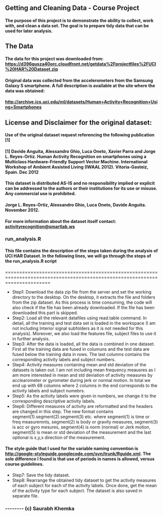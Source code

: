 ## Getting and Cleaning Data - Course Project
#### The purpose of this project is to demonstrate the ability to collect, work with, and clean a data set. The goal is to prepare tidy data that can be used for later analysis.



## The Data

#### The data for this project was downloaded from: https://d396qusza40orc.cloudfront.net/getdata%2Fprojectfiles%2FUCI%20HAR%20Dataset.zip 
#### Original data was collected from the accelerometers from the Samsung Galaxy S smartphone. A full description is available at the site where the data was obtained:

#### http://archive.ics.uci.edu/ml/datasets/Human+Activity+Recognition+Using+Smartphones


## License and Disclaimer for the original dataset:
#### Use of the original dataset request referencing the following publication [1]

#### [1] Davide Anguita, Alessandro Ghio, Luca Oneto, Xavier Parra and Jorge L. Reyes-Ortiz. Human Activity Recognition on smartphones using a Multiclass Hardware-Friendly Support Vector Machine. International Workshop of Ambient Assisted Living (IWAAL 2012). Vitoria-Gasteiz, Spain. Dec 2012

#### This dataset is distributed AS-IS and no responsibility implied or explicit can be addressed to the authors or their institutions for its use or misuse. Any commercial use is prohibited.

#### Jorge L. Reyes-Ortiz, Alessandro Ghio, Luca Oneto, Davide Anguita. November 2012.

#### For more information about the dataset itself contact: activityrecognition@smartlab.ws

### run_analysis.R
#### This file contains the description of the steps taken during the analysis of UCI HAR Dataset. In the following lines, we will go through the steps of the run_analysis.R script
============================================================================================================================

* Step1: Download the data zip file from the server and set the working directory to the desktop. On the desktop, it extracts the file and folders from the zip dataset. As this process is time consuming, the code will also check if the file has been already downloaded. If the file has been downloaded this part is skipped.
* Step2: Load all the relevant datafiles using read.table command. In detail, all the training and test data set is loaded in the workspace (I am not including Interior signal subfolders as it is not needed for this analysis). Moreover, we also load the features file, subject files to use it in further analysis.
* Step3: After the data is loaded, all the data is combined in one dataset. First all the training data are fused in columuns and the test data are fused below the training data in rows. The last columns contains the corresponding activity labels and subject numbers.
* Step4: Activity measures containing mean and std deviation of the datasets is taken out. I am not including mean frequency meausres as I am more interested in mean and std deviation of activity measures by acclearometer or gyrometer during jerk or normal motion. In total we end up with 68 columns where 2 columns in the end corresponds to the activity labels and subject numebrs.
* Step5: As the activity labels were given in numbers, we change it to the corresponding descriptive activity labels.
* Step6: Different measures of activity are reformatted and the headers are changed in this step. The new format contains segment(1).segment(2).segment(3) etc. where segment(1) is time or freq measuremnts, segment(2) is body or gravity measures, segment(3) is acc or gyro mesures, segment(4) is norm (normal) or Jerk motion, segment(5) is mean or std deviation of the measurement and the last optional is x,y,x direction of the measurement.

#### The style guide that I used for the variable naming convention is http://google-styleguide.googlecode.com/svn/trunk/Rguide.xml. The sole difference I found is that use of periods in names is allowed, versus course guidelines.

* Step7: Save the tidy dataset.
* Step8: Rearrange the obtained tidy dataset to get the activity measures of each subject for each of the activity labels. Once done, get the mean of the activity type for each subject. The dataset is also saved in separate file.

### -------- (c) Saurabh Khemka
